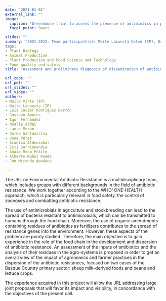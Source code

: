 ```yaml
---
date: "2021-01-01"
external_link: ""
image:
  caption: "Greenhouse trial to assess the presence of antibiotics in pasture soils from cheese farms"
  focal_point: Smart

slides: ""
summary: "2021-2022. Team participant(s): Maite Lacuesta Calvo (IP), Usue Pérez López, Esti Sarrionandia, Amaia Mena-Petite, Alberto Muñoz-Rueda, Jon Miranda-Apodaca"
tags:
- Plant Biology
- Animal Production 
- Plant Production and Food Science and Technology
- Food quality and safety
title: "Assesment and preliminary diagnosis of dissemination of antibiotic resistente genes through the food production chain in the Basque Country"

url_code: ""
url_pdf: ""
url_slides: ""
url_video: ""
authors: 
- Mailo Virto (IP)
- Maite Lacuesta (IP)
- Luis Javier Rodriguez Barrón
- Gustavo Amores
- Igor Fernández
- Noelia Aldai
- Laura Morán
- Gorka Santamarína
- Usue Pérez
- Arantza Aldeazabal
- Esti Sarrionandia
- Amaia Mena Petite
- Alberto Muñoz Rueda
- Jon Miranda Apodaca

---
```


The JRL on Environmental Antibiotic Resistance is a multidisciplinary team, which includes groups with different backgrounds in the field of antibiotic resistance. We work together according to the WHO’ ONE-HEALTH approach, which is particularly relevant in food safety, the control of zoonoses and combatting antibiotic resistance.

The use of antimicrobials in agriculture and stockbreeding can lead to the spread of bacteria resistant to antimicrobials, which can be transmitted to humans through the food chain. Moreover, the use of organic amendments containing residues of antibiotics as fertilizers contributes to the spread of resistance genes into the environment. However, these aspects of the problem are poorly studied. Therefore, the main objective is to gain experience in the role of the food chain in the development and dispersion of antibiotic resistance. An assessment of the inputs of antibiotics and the analysis of their residues in the agro-systems is proposed in order to get an overall view of the impact of agronomics and farmer practices in the dispersion of the antibiotic resistances, focused on two cases of the Basque Country primary sector: sheep milk-derived foods and beans and lettuce crops.

The experience acquired in this project will allow the JRL addressing large joint proposals that will favor its impact and visibility, in concordance with the objectives of the present call.

